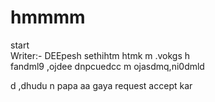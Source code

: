 # hmmmm
start
<br>
Writer:- DEEpesh sethihtm
htmk m  .vokgs h  
fandml9   ,ojdee dnpcuedcc m  ojasdmq,ni0dmld 

d ,dhudu n 
papa aa gaya request accept kar
